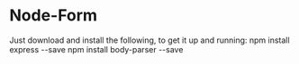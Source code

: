 # Node-Form
Just download and install the following, to get it up and running: 
npm install express --save
npm install body-parser --save
